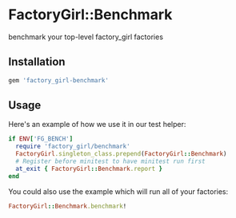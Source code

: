 # FactoryGirl::Benchmark

benchmark your top-level factory_girl factories

## Installation

```rb
gem 'factory_girl-benchmark'
```

## Usage

Here's an example of how we use it in our test helper:

```rb
if ENV['FG_BENCH']
  require 'factory_girl/benchmark'
  FactoryGirl.singleton_class.prepend(FactoryGirl::Benchmark)
  # Register before minitest to have minitest run first
  at_exit { FactoryGirl::Benchmark.report }
end
```

You could also use the example which will run all of your factories:

```rb
FactoryGirl::Benchmark.benchmark!
```
